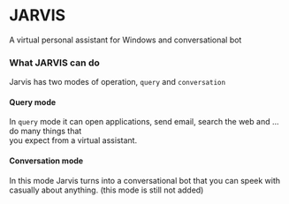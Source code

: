 # JARVIS
A virtual personal assistant for Windows and conversational bot 

### What JARVIS can do
Jarvis has two modes of operation, `query` and `conversation` <br>
#### Query mode
In `query` mode it can open applications, send email, search the web and ...  do many things that <br>
you expect from a virtual assistant.

#### Conversation mode
In this mode Jarvis turns into a conversational bot that you can speek with casually about anything. (this mode is still not added)
